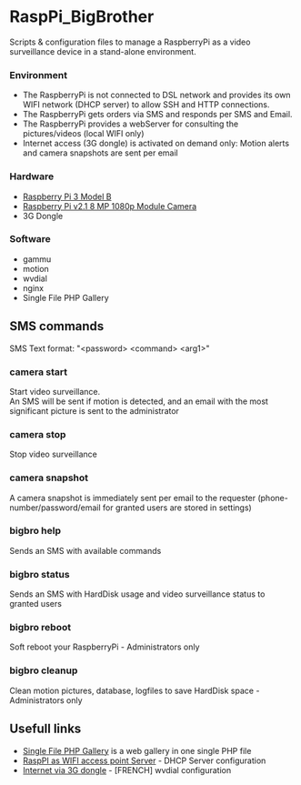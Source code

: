# RaspPi_BigBrother

Scripts & configuration files to manage a RaspberryPi as a video surveillance device in a stand-alone environment.

### Environment
- The RaspberryPi is not connected to DSL network and provides its own WIFI network (DHCP server) to allow SSH and HTTP connections.
- The RaspberryPi gets orders via SMS and responds per SMS and Email.
- The RaspberryPi provides a webServer for consulting the pictures/videos (local WIFI only)
- Internet access (3G dongle) is activated on demand only: Motion alerts and camera snapshots are sent per email

### Hardware
- [Raspberry Pi 3 Model B](https://www.raspberrypi.org/products/raspberry-pi-3-model-b/)
- [Raspberry Pi v2.1 8 MP 1080p Module Camera](https://www.raspberrypi.org/products/camera-module-v2/)
- 3G Dongle

### Software
- gammu
- motion
- wvdial
- nginx
- Single File PHP Gallery

## SMS commands

SMS Text format: "&lt;password&gt; &lt;command&gt; &lt;arg1&gt;"

### camera start
Start video surveillance.<br>
An SMS will be sent if motion is detected, and an email with the most significant picture is sent to the administrator
### camera stop
Stop video surveillance
### camera snapshot
A camera snapshot is immediately sent per email to the requester (phone-number/password/email for granted users are stored in settings)
### bigbro help
Sends an SMS with available commands
### bigbro status
Sends an SMS with HardDisk usage and video surveillance status to granted users
### bigbro reboot
Soft reboot your RaspberryPi - Administrators only
### bigbro cleanup
Clean motion pictures, database, logfiles to save HardDisk space - Administrators only

## Usefull links

- [Single File PHP Gallery](https://sye.dk/sfpg/) is a web gallery in one single PHP file
- [RaspPI as WIFI access point Server](https://cdn-learn.adafruit.com/downloads/pdf/setting-up-a-raspberry-pi-as-a-wifi-access-point.pdf) - DHCP Server configuration
- [Internet via 3G dongle](http://www.magdiblog.fr/boa-pi-timelapse/la-connexion-reseau-3g/) - [FRENCH] wvdial configuration

